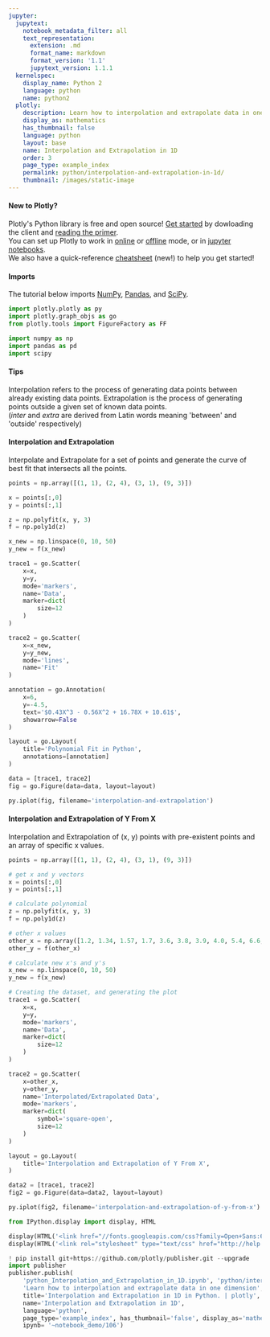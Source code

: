```yaml
---
jupyter:
  jupytext:
    notebook_metadata_filter: all
    text_representation:
      extension: .md
      format_name: markdown
      format_version: '1.1'
      jupytext_version: 1.1.1
  kernelspec:
    display_name: Python 2
    language: python
    name: python2
  plotly:
    description: Learn how to interpolation and extrapolate data in one dimension
    display_as: mathematics
    has_thumbnail: false
    language: python
    layout: base
    name: Interpolation and Extrapolation in 1D
    order: 3
    page_type: example_index
    permalink: python/interpolation-and-extrapolation-in-1d/
    thumbnail: /images/static-image
---
```


#### New to Plotly?
Plotly's Python library is free and open source! [Get started](https://plot.ly/python/getting-started/) by dowloading the client and [reading the primer](https://plot.ly/python/getting-started/).
<br>You can set up Plotly to work in [online](https://plot.ly/python/getting-started/#initialization-for-online-plotting) or [offline](https://plot.ly/python/getting-started/#initialization-for-offline-plotting) mode, or in [jupyter notebooks](https://plot.ly/python/getting-started/#start-plotting-online).
<br>We also have a quick-reference [cheatsheet](https://images.plot.ly/plotly-documentation/images/python_cheat_sheet.pdf) (new!) to help you get started!


#### Imports
The tutorial below imports [NumPy](http://www.numpy.org/), [Pandas](https://plot.ly/pandas/intro-to-pandas-tutorial/), and [SciPy](https://www.scipy.org/).

```python
import plotly.plotly as py
import plotly.graph_objs as go
from plotly.tools import FigureFactory as FF

import numpy as np
import pandas as pd
import scipy
```

#### Tips
Interpolation refers to the process of generating data points between already existing data points. Extrapolation is the process of generating points outside a given set of known data points.
<br/>(_inter_ and _extra_ are derived from Latin words meaning 'between' and 'outside' respectively)


#### Interpolation and Extrapolation
Interpolate and Extrapolate for a set of points and generate the curve of best fit that intersects all the points.

```python
points = np.array([(1, 1), (2, 4), (3, 1), (9, 3)])

x = points[:,0]
y = points[:,1]

z = np.polyfit(x, y, 3)
f = np.poly1d(z)

x_new = np.linspace(0, 10, 50)
y_new = f(x_new)

trace1 = go.Scatter(
    x=x,
    y=y,
    mode='markers',
    name='Data',
    marker=dict(
        size=12
    )
)

trace2 = go.Scatter(
    x=x_new,
    y=y_new,
    mode='lines',
    name='Fit'
)

annotation = go.Annotation(
    x=6,
    y=-4.5,
    text='$0.43X^3 - 0.56X^2 + 16.78X + 10.61$',
    showarrow=False
)

layout = go.Layout(
    title='Polynomial Fit in Python',
    annotations=[annotation]
)

data = [trace1, trace2]
fig = go.Figure(data=data, layout=layout)

py.iplot(fig, filename='interpolation-and-extrapolation')
```

#### Interpolation and Extrapolation of Y From X
Interpolation and Extrapolation of (x, y) points with pre-existent points and an array of specific x values.

```python
points = np.array([(1, 1), (2, 4), (3, 1), (9, 3)])

# get x and y vectors
x = points[:,0]
y = points[:,1]

# calculate polynomial
z = np.polyfit(x, y, 3)
f = np.poly1d(z)

# other x values
other_x = np.array([1.2, 1.34, 1.57, 1.7, 3.6, 3.8, 3.9, 4.0, 5.4, 6.6, 7.2, 7.3, 7.7, 8, 8.9, 9.1, 9.3])
other_y = f(other_x)

# calculate new x's and y's
x_new = np.linspace(0, 10, 50)
y_new = f(x_new)

# Creating the dataset, and generating the plot
trace1 = go.Scatter(
    x=x,
    y=y,
    mode='markers',
    name='Data',
    marker=dict(
        size=12
    )
)

trace2 = go.Scatter(
    x=other_x,
    y=other_y,
    name='Interpolated/Extrapolated Data',
    mode='markers',
    marker=dict(
        symbol='square-open',
        size=12
    )
)

layout = go.Layout(
    title='Interpolation and Extrapolation of Y From X',
)

data2 = [trace1, trace2]
fig2 = go.Figure(data=data2, layout=layout)

py.iplot(fig2, filename='interpolation-and-extrapolation-of-y-from-x')
```

```python
from IPython.display import display, HTML

display(HTML('<link href="//fonts.googleapis.com/css?family=Open+Sans:600,400,300,200|Inconsolata|Ubuntu+Mono:400,700" rel="stylesheet" type="text/css" />'))
display(HTML('<link rel="stylesheet" type="text/css" href="http://help.plot.ly/documentation/all_static/css/ipython-notebook-custom.css">'))

! pip install git+https://github.com/plotly/publisher.git --upgrade
import publisher
publisher.publish(
    'python_Interpolation_and_Extrapolation_in_1D.ipynb', 'python/interpolation-and-extrapolation-in-1d/', 'Interpolation and Extrapolation in 1D | plotly',
    'Learn how to interpolation and extrapolate data in one dimension',
    title='Interpolation and Extrapolation in 1D in Python. | plotly',
    name='Interpolation and Extrapolation in 1D',
    language='python',
    page_type='example_index', has_thumbnail='false', display_as='mathematics', order=3,
    ipynb= '~notebook_demo/106')
```

```python

```
